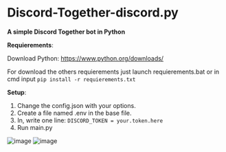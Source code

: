 # Discord-Together-discord.py


**A simple Discord Together bot in Python**


__**Requierements**__:


Download Python: https://www.python.org/downloads/

For download the others requierements just launch requierements.bat or in cmd input `pip install -r requierements.txt`


__**Setup**__:


1) Change the config.json with your options.
2) Create a file named .env in the base file.
3) In, write one line: `DISCORD_TOKEN = your.token.here`
4) Run main.py

![image](https://user-images.githubusercontent.com/83988054/126671526-465971b4-c787-4dec-89cb-26fa22667335.png)
![image](https://user-images.githubusercontent.com/83988054/126671560-a42a3bd4-dd65-49a5-b160-17c34e63c8b9.png)
